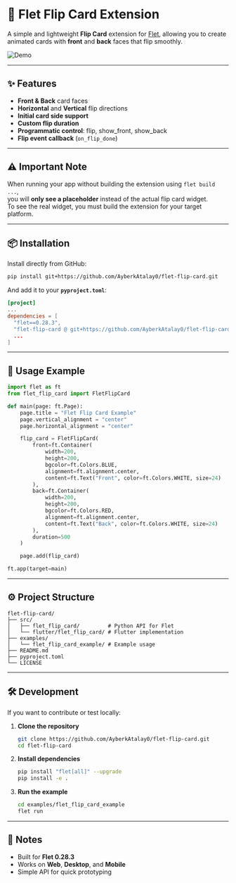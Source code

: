 # 🎴 Flet Flip Card Extension

A simple and lightweight **Flip Card** extension for [Flet](https://flet.dev), allowing you to create animated cards with **front** and **back** faces that flip smoothly.

![Demo](https://github.com/AyberkAtalay0/flet-flip-card/raw/main/examples/demo.gif)

---

## ✨ Features
- **Front & Back** card faces
- **Horizontal** and **Vertical** flip directions
- **Initial card side support** 
- **Custom flip duration**
- **Programmatic control**: flip, show_front, show_back
- **Flip event callback** (`on_flip_done`)

---

## ⚠️ Important Note
When running your app without building the extension using `flet build ...`,  
you will **only see a placeholder** instead of the actual flip card widget.  
To see the real widget, you must build the extension for your target platform.

---

## 📦 Installation

Install directly from GitHub:

```bash
pip install git+https://github.com/AyberkAtalay0/flet-flip-card.git
````

And add it to your **`pyproject.toml`**:

```toml
[project]
...
dependencies = [
  "flet==0.28.3",
  "flet-flip-card @ git+https://github.com/AyberkAtalay0/flet-flip-card",
  ...
]
```

---

## 🚀 Usage Example

```python
import flet as ft
from flet_flip_card import FletFlipCard

def main(page: ft.Page):
    page.title = "Flet Flip Card Example"
    page.vertical_alignment = "center"
    page.horizontal_alignment = "center"

    flip_card = FletFlipCard(
        front=ft.Container(
            width=200,
            height=200,
            bgcolor=ft.Colors.BLUE,
            alignment=ft.alignment.center,
            content=ft.Text("Front", color=ft.Colors.WHITE, size=24)
        ),
        back=ft.Container(
            width=200,
            height=200,
            bgcolor=ft.Colors.RED,
            alignment=ft.alignment.center,
            content=ft.Text("Back", color=ft.Colors.WHITE, size=24)
        ),
        duration=500
    )

    page.add(flip_card)

ft.app(target=main)
```

---

## ⚙️ Project Structure

```
flet-flip-card/
├── src/
│   ├── flet_flip_card/         # Python API for Flet
│   └── flutter/flet_flip_card/ # Flutter implementation
├── examples/
│   └── flet_flip_card_example/ # Example usage
├── README.md
├── pyproject.toml
└── LICENSE
```

---

## 🛠 Development

If you want to contribute or test locally:

1. **Clone the repository**

   ```bash
   git clone https://github.com/AyberkAtalay0/flet-flip-card.git
   cd flet-flip-card
   ```

2. **Install dependencies**

   ```bash
   pip install "flet[all]" --upgrade
   pip install -e .
   ```

3. **Run the example**

   ```bash
   cd examples/flet_flip_card_example
   flet run
   ```

---

## 📌 Notes

* Built for **Flet 0.28.3**
* Works on **Web**, **Desktop**, and **Mobile**
* Simple API for quick prototyping